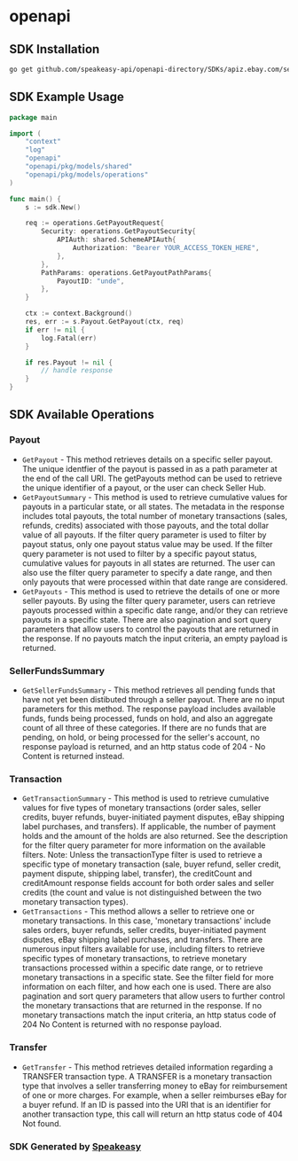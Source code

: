 # openapi

<!-- Start SDK Installation -->
## SDK Installation

```bash
go get github.com/speakeasy-api/openapi-directory/SDKs/apiz.ebay.com/sell-finances/1.9.0/go
```
<!-- End SDK Installation -->

## SDK Example Usage
<!-- Start SDK Example Usage -->
```go
package main

import (
    "context"
    "log"
    "openapi"
    "openapi/pkg/models/shared"
    "openapi/pkg/models/operations"
)

func main() {
    s := sdk.New()

    req := operations.GetPayoutRequest{
        Security: operations.GetPayoutSecurity{
            APIAuth: shared.SchemeAPIAuth{
                Authorization: "Bearer YOUR_ACCESS_TOKEN_HERE",
            },
        },
        PathParams: operations.GetPayoutPathParams{
            PayoutID: "unde",
        },
    }

    ctx := context.Background()
    res, err := s.Payout.GetPayout(ctx, req)
    if err != nil {
        log.Fatal(err)
    }

    if res.Payout != nil {
        // handle response
    }
}
```
<!-- End SDK Example Usage -->

<!-- Start SDK Available Operations -->
## SDK Available Operations


### Payout

* `GetPayout` - This method retrieves details on a specific seller payout. The unique identfier of the payout is passed in as a path parameter at the end of the call URI. The getPayouts method can be used to retrieve the unique identifier of a payout, or the user can check Seller Hub.
* `GetPayoutSummary` - This method is used to retrieve cumulative values for payouts in a particular state, or all states. The metadata in the response includes total payouts, the total number of monetary transactions (sales, refunds, credits) associated with those payouts, and the total dollar value of all payouts. If the filter query parameter is used to filter by payout status, only one payout status value may be used. If the filter query parameter is not used to filter by a specific payout status, cumulative values for payouts in all states are returned. The user can also use the filter query parameter to specify a date range, and then only payouts that were processed within that date range are considered.
* `GetPayouts` - This method is used to retrieve the details of one or more seller payouts. By using the filter query parameter, users can retrieve payouts processed within a specific date range, and/or they can retrieve payouts in a specific state. There are also pagination and sort query parameters that allow users to control the payouts that are returned in the response. If no payouts match the input criteria, an empty payload is returned.

### SellerFundsSummary

* `GetSellerFundsSummary` - This method retrieves all pending funds that have not yet been distibuted through a seller payout. There are no input parameters for this method. The response payload includes available funds, funds being processed, funds on hold, and also an aggregate count of all three of these categories. If there are no funds that are pending, on hold, or being processed for the seller's account, no response payload is returned, and an http status code of 204 - No Content is returned instead.

### Transaction

* `GetTransactionSummary` - This method is used to retrieve cumulative values for five types of monetary transactions (order sales, seller credits, buyer refunds, buyer-initiated payment disputes, eBay shipping label purchases, and transfers). If applicable, the number of payment holds and the amount of the holds are also returned. See the description for the filter query parameter for more information on the available filters. Note: Unless the transactionType filter is used to retrieve a specific type of monetary transaction (sale, buyer refund, seller credit, payment dispute, shipping label, transfer), the creditCount and creditAmount response fields account for both order sales and seller credits (the count and value is not distinguished between the two monetary transaction types).
* `GetTransactions` - This method allows a seller to retrieve one or monetary transactions. In this case, 'monetary transactions' include sales orders, buyer refunds, seller credits, buyer-initiated payment disputes, eBay shipping label purchases, and transfers. There are numerous input filters available for use, including filters to retrieve specific types of monetary transactions, to retrieve monetary transactions processed within a specific date range, or to retrieve monetary transactions in a specific state. See the filter field for more information on each filter, and how each one is used. There are also pagination and sort query parameters that allow users to further control the monetary transactions that are returned in the response. If no monetary transactions match the input criteria, an http status code of 204 No Content is returned with no response payload.

### Transfer

* `GetTransfer` - This method retrieves detailed information regarding a TRANSFER transaction type. A TRANSFER is a monetary transaction type that involves a seller transferring money to eBay for reimbursement of one or more charges. For example, when a seller reimburses eBay for a buyer refund. If an ID is passed into the URI that is an identifier for another transaction type, this call will return an http status code of 404 Not found.
<!-- End SDK Available Operations -->

### SDK Generated by [Speakeasy](https://docs.speakeasyapi.dev/docs/using-speakeasy/client-sdks)
